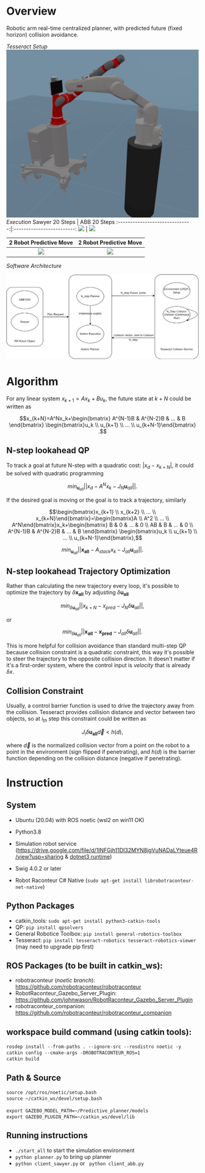 # Overview
Robotic arm real-time centralized planner, with predicted future (fixed horizon) collision avoidance.

*Tesseract Setup*
![](images/tess_viewer.png)
*Execution*
Sawyer 20 Steps                 |  ABB 20 Steps
:------------------------------:|:-------------------------:
![](images/Sawyer_20_step.gif)  | ![](images/ABB_20_step.gif)


2 Robot Predictive Move         | 2 Robot Predictive Move      
:------------------------------:|:-------------------------:
![](images/move2.gif)           | ![](images/2robots.gif)

*Software Architecture*

![](images/diagram.jpg)


# Algorithm
For any linear system $x_{k+1}=Ax_k+Bu_k$, the future state at $k+N$ could be written as 

```math
x_{k+N}=A^Nx_k+\begin{bmatrix} A^{N-1}B & A^{N-2}B &  ... & B \end{bmatrix} \begin{bmatrix}u_k \\ u_{k+1} \\ ... \\ u_{k+N-1}\end{bmatrix} .
```
## N-step lookahead QP
To track a goal at future N-step with a quadratic cost: $|x_d-x_{k+N}|$, it could be solved with quadratic programming
```math
min_{\mathbf{u}_{all}} ||x_d-A^Nx_k-J_N\mathbf{u}_{all}||.
```
If the desired goal is moving or the goal is to track a trajectory, similarly
```math
\begin{bmatrix}x_{k+1} \\ x_{k+2} \\ ... \\ x_{k+N}\end{bmatrix}=\begin{bmatrix}A \\ A^2 \\ ... \\ A^N\end{bmatrix}x_k+\begin{bmatrix} B & 0 & ... & 0 \\ AB & B & ... & 0 \\ A^{N-1}B & A^{N-2}B &  ... & B \end{bmatrix} \begin{bmatrix}u_k \\ u_{k+1} \\ ... \\ u_{k+N-1}\end{bmatrix},
```
```math
min_{\mathbf{u}_{all}} ||\mathbf{x_{all}}-A_{stack}x_k-J_{all}\mathbf{u}_{all}||.
```
## N-step lookahead Trajectory Optimization
Rather than calculating the new trajectory every loop, it's possible to optimize the trajectory by $\delta\mathbf{x_{all}}$ by adjusting  $\delta\mathbf{u_{all}}$
```math
min_{\delta\mathbf{u}_{all}} ||x_{k+N}-x_{pred}-J_N\delta\mathbf{u}_{all}||,
```
or
```math
min_{\delta\mathbf{u}_{all}} ||\mathbf{x_{all}}-\mathbf{x_{pred}}-J_{all}\delta\mathbf{u}_{all}||.
```
This is more helpful for collision avoidance than standard multi-step QP because collision constraint is a quadratic constraint, this way it's possible to steer the trajectory to the opposite collision direction. It doesn't matter if it's a first-order system, where the control input is *velocity* that is already $\delta x$.

## Collision Constraint
Usually, a control barrier function is used to drive the trajectory away from the collision. Tesseract provides collision distance and vector between two objects, so at $i_{th}$ step this constraint could be written as
```math
J_i\delta \mathbf{u_{all}} \vec{d} < h(d),
```
where $\vec{d}$ is the normalized collision vector from a point on the robot to a point in the environment (sign flipped if penetrating), and $h(d)$ is the barrier function depending on the collision distance (negative if penetrating).

# Instruction

## System
* Ubuntu (20.04) with ROS noetic
(wsl2 on win11 OK)
* Python3.8

* Simulation robot service (https://drive.google.com/file/d/1lNFGjh11DI32MYN8jgVuNADaLYteue4R/view?usp=sharing & [dotnet3 runtime](https://docs.microsoft.com/en-us/dotnet/core/install/linux-ubuntu))
* Swig 4.0.2 or later
* Robot Raconteur C# Native (`sudo apt-get install librobotraconteur-net-native`)

## Python Packages
* catkin_tools: `sudo apt-get install python3-catkin-tools`
* QP: `pip install qpsolvers`
* General Robotice Toolbox: `pip install general-robotics-toolbox`
* Tesseract: `pip install tesseract-robotics tesseract-robotics-viewer` (may need to upgrade pip first)

## ROS Packages (to be built in catkin_ws):
* robotraconteur (*noetic branch*): https://github.com/robotraconteur/robotraconteur
* RobotRaconteur_Gazebo_Server_Plugin: https://github.com/johnwason/RobotRaconteur_Gazebo_Server_Plugin
* robotraconteur_companion: https://github.com/robotraconteur/robotraconteur_companion



## workspace build command (using catkin tools):
```
rosdep install --from-paths . --ignore-src --rosdistro noetic -y
catkin config --cmake-args -DROBOTRACONTEUR_ROS=1
catkin build
```

## Path & Source
```
source /opt/ros/noetic/setup.bash
source ~/catkin_ws/devel/setup.bash

export GAZEBO_MODEL_PATH=~/Predictive_planner/models
export GAZEBO_PLUGIN_PATH=~/catkin_ws/devel/lib
```



## Running instructions

* `./start_all` to start the simulation environment
* `python planner.py` to bring up planner
* `python client_sawyer.py` or ` python client_abb.py`

